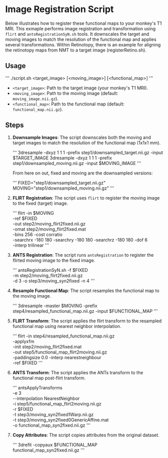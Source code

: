 # Image Registration Script

Below illustrates how to register these functional maps to your monkey's T1 MRI. This exmaple performs image registration and transformation using `flirt` and `antsRegistrationSyN.sh` tools. It downscales the target and moving images to match the resolution of the functional map and applies several transformations. Within Retinotopy, there is an example for aligning the retinotopy maps from NMT to a target image (registerRetino.sh).

## Usage

'''
./script.sh <target_image> [<moving_image>] [<functional_map>]
'''

- `<target_image>`: Path to the target image (your monkey's T1 MRI).
- `<moving_image>`: Path to the moving image (default: `moving_image.nii.gz`).
- `<functional_map>`: Path to the functional map (default: `functional_map.nii.gz`).

## Steps

1. **Downsample Images**: The script downscales both the moving and target images to match the resolution of the functional map (1x1x1 mm).

    '''
    3dresample -dxyz 1 1 1 -prefix step1/downsampled_target.nii.gz -input $TARGET_IMAGE
    3dresample -dxyz 1 1 1 -prefix step1/downsampled_moving.nii.gz -input $MOVING_IMAGE
    '''

    From here on out, fixed and moving are the downsampled versions:

    '''
    FIXED="step1/downsampled_target.nii.gz"
    MOVING="step1/downsampled_moving.nii.gz"
    '''

2. **FLIRT Registration**: The script uses `flirt` to register the moving image to the fixed (target) image.

    '''
    flirt -in $MOVING \
    -ref $FIXED \
    -out step2/moving_flirt2fixed.nii.gz \
    -omat step2/moving_flirt2fixed.mat \
    -bins 256 -cost corratio \
    -searchrx -180 180 -searchry -180 180 -searchrz -180 180 -dof 6 \
    -interp trilinear
    '''

3. **ANTS Registration**: The script runs `antsRegistration` to register the flirted moving image to the fixed image.

    '''
    antsRegistrationSyN.sh -f $FIXED \
    -m step2/moving_flirt2fixed.nii.gz \
    -d 3 -o step3/moving_syn2fixed -n 4
    '''

4. **Resample Functional Map**: The script resamples the functional map to the moving image.

    '''
    3dresample -master $MOVING -prefix step4/resampled_functional_map.nii.gz -input $FUNCTIONAL_MAP
    '''

5. **FLIRT Transform**: The script applies the flirt transform to the resampled functional map using nearest neighbor interpolation.

    '''
    flirt -in step4/resampled_functional_map.nii.gz \
    -applyxfm \
    -init step2/moving_flirt2fixed.mat \
    -out step5/functional_map_flirt2moving.nii.gz \
    -paddingsize 0.0 -interp nearestneighbour \
    -ref $FIXED
    '''

6. **ANTS Transform**: The script applies the ANTs transform to the functional map post-flirt transform.

    '''
    antsApplyTransforms \
    -e 3 \
    --interpolation NearestNeighbor \
    -i step5/functional_map_flirt2moving.nii.gz \
    -r $FIXED \
    -t step3/moving_syn2fixed1Warp.nii.gz \
    -t step3/moving_syn2fixed0GenericAffine.mat \
    -o functional_map_syn2fixed.nii.gz
    '''

7. **Copy Attributes**: The script copies attributes from the original dataset.

    '''
    3drefit -copyaux $FUNCTIONAL_MAP functional_map_syn2fixed.nii.gz
    '''
